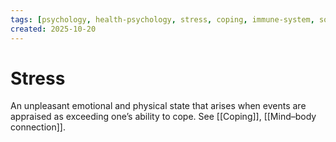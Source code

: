 ```yaml
---
tags: [psychology, health-psychology, stress, coping, immune-system, social-support, personality]
created: 2025-10-20
---
```

# Stress

An unpleasant emotional and physical state that arises when events are appraised as exceeding one’s ability to cope. See [[Coping]], [[Mind–body connection]].
